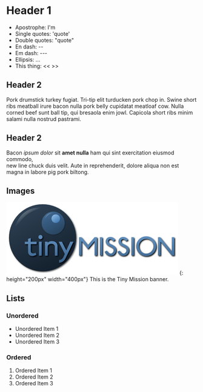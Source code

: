 # Header 1

- Apostrophe: I'm
- Single quotes: 'quote'
- Double quotes: "quote"
- En dash: --
- Em dash: ---
- Ellipsis: ...
- This thing: << >>

## Header 2

Pork drumstick turkey fugiat. Tri-tip elit turducken pork chop in. Swine short ribs meatball irure bacon nulla pork belly cupidatat meatloaf cow. Nulla corned beef sunt ball tip, qui bresaola enim jowl. Capicola short ribs minim salami nulla nostrud pastrami.

## Header 2

Bacon *ipsum dolor* sit **amet nulla** ham qui sint exercitation eiusmod commodo, <br>new line chuck duis velit. Aute in reprehenderit, dolore aliqua non est magna in labore pig pork biltong.

## Images

![Tiny Mission Banner](./demo/img/TinyMissionBanner.png)
{: height="200px" width="400px"}
This is the Tiny Mission banner.

## Lists

### Unordered

* Unordered Item 1
* Unordered Item 2
* Unordered Item 3

### Ordered

1. Ordered Item 1
1. Ordered Item 2
1. Ordered Item 3
